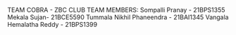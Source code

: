 TEAM COBRA - ZBC CLUB
TEAM MEMBERS:
Sompalli Pranay - 21BPS1355
Mekala Sujan- 21BCE5590
Tummala Nikhil Phaneendra - 21BAI1345
Vangala Hemalatha Reddy - 21BPS1399
